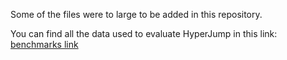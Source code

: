 Some of the files were to large to be added in this repository.

You can find all the data used to evaluate HyperJump in this link:
[benchmarks link](https://drive.google.com/drive/folders/1LaQJrMygNqTYdFZERuwD08Um8t-3vp6s?usp=sharing)
